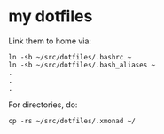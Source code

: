 # my dotfiles

Link them to home via:
```
ln -sb ~/src/dotfiles/.bashrc ~
ln -sb ~/src/dotfiles/.bash_aliases ~
.
.
.
```

For directories, do:
```
cp -rs ~/src/dotfiles/.xmonad ~/
```
